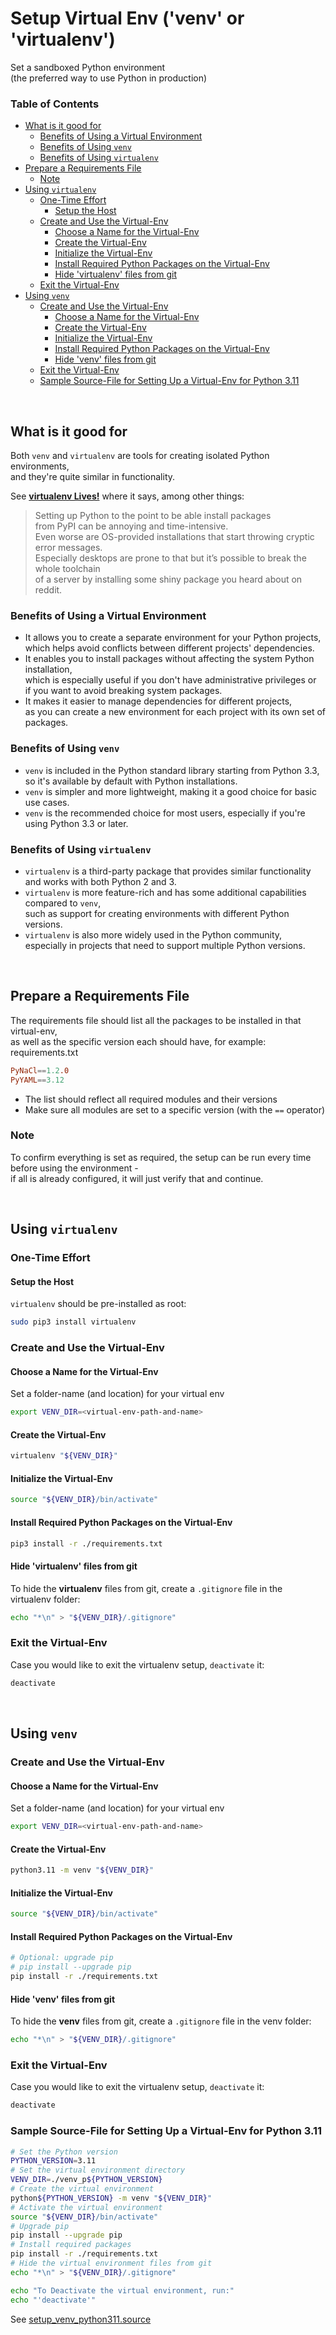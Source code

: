 # Setup Virtual Env ('venv' or 'virtualenv') <!-- omit in toc -->

Set a sandboxed Python environment \
(the preferred way to use Python in production)

### Table of Contents <!-- omit in toc -->
- [What is it good for](#what-is-it-good-for)
  - [Benefits of Using a Virtual Environment](#benefits-of-using-a-virtual-environment)
  - [Benefits of Using `venv`](#benefits-of-using-venv)
  - [Benefits of Using `virtualenv`](#benefits-of-using-virtualenv)
- [Prepare a Requirements File](#prepare-a-requirements-file)
  - [Note](#note)
- [Using `virtualenv`](#using-virtualenv)
  - [One-Time Effort](#one-time-effort)
    - [Setup the Host](#setup-the-host)
  - [Create and Use the Virtual-Env](#create-and-use-the-virtual-env)
    - [Choose a Name for the Virtual-Env](#choose-a-name-for-the-virtual-env)
    - [Create the Virtual-Env](#create-the-virtual-env)
    - [Initialize the Virtual-Env](#initialize-the-virtual-env)
    - [Install Required Python Packages on the Virtual-Env](#install-required-python-packages-on-the-virtual-env)
    - [Hide 'virtualenv' files from git](#hide-virtualenv-files-from-git)
  - [Exit the Virtual-Env](#exit-the-virtual-env)
- [Using `venv`](#using-venv)
  - [Create and Use the Virtual-Env](#create-and-use-the-virtual-env-1)
    - [Choose a Name for the Virtual-Env](#choose-a-name-for-the-virtual-env-1)
    - [Create the Virtual-Env](#create-the-virtual-env-1)
    - [Initialize the Virtual-Env](#initialize-the-virtual-env-1)
    - [Install Required Python Packages on the Virtual-Env](#install-required-python-packages-on-the-virtual-env-1)
    - [Hide 'venv' files from git](#hide-venv-files-from-git)
  - [Exit the Virtual-Env](#exit-the-virtual-env-1)
  - [Sample Source-File for Setting Up a Virtual-Env for Python 3.11](#sample-source-file-for-setting-up-a-virtual-env-for-python-311)

&nbsp;

## What is it good for

Both `venv` and `virtualenv` are tools for creating isolated Python environments, \
and they're quite similar in functionality.

See **[virtualenv Lives!](https://hynek.me/articles/virtualenv-lives/)** where it says, among other things:

> Setting up Python to the point to be able install packages \
> from PyPI can be annoying and time-intensive. \
> Even worse are OS-provided installations that start throwing cryptic error messages. \
> Especially desktops are prone to that but it’s possible to break the whole toolchain \
> of a server by installing some shiny package you heard about on reddit.

### Benefits of Using a Virtual Environment

- It allows you to create a separate environment for your Python projects, \
  which helps avoid conflicts between different projects' dependencies.
- It enables you to install packages without affecting the system Python installation, \
  which is especially useful if you don't have administrative privileges or \
  if you want to avoid breaking system packages.
- It makes it easier to manage dependencies for different projects, \
  as you can create a new environment for each project with its own set of packages.

### Benefits of Using `venv`

- `venv` is included in the Python standard library starting from Python 3.3, \
  so it's available by default with Python installations.
- `venv` is simpler and more lightweight, making it a good choice for basic use cases.
- `venv` is the recommended choice for most users, especially if you're using Python 3.3 or later.

### Benefits of Using `virtualenv`

- `virtualenv` is a third-party package that provides similar functionality and works with both Python 2 and 3.
- `virtualenv` is more feature-rich and has some additional capabilities compared to `venv`, \
  such as support for creating environments with different Python versions.
- `virtualenv` is also more widely used in the Python community, \
  especially in projects that need to support multiple Python versions.

&nbsp;

## Prepare a Requirements File

The requirements file should list all the packages to be installed in that virtual-env,\
as well as the specific version each should have, for example:\
requirements.txt

```toml
PyNaCl==1.2.0
PyYAML==3.12
```

- The list should reflect all required modules and their versions
- Make sure all modules are set to a specific version (with the `==` operator)

### Note

To confirm everything is set as required, the setup can be run every time before using the environment -\
if all is already configured, it will just verify that and continue.

&nbsp;

## Using `virtualenv`

### One-Time Effort

#### Setup the Host

`virtualenv` should be pre-installed as root:

```bash
sudo pip3 install virtualenv
```

### Create and Use the Virtual-Env

#### Choose a Name for the Virtual-Env

Set a folder-name (and location) for your virtual env

```bash
export VENV_DIR=<virtual-env-path-and-name>
```

#### Create the Virtual-Env

```bash
virtualenv "${VENV_DIR}"
```

#### Initialize the Virtual-Env

```bash
source "${VENV_DIR}/bin/activate"
```

#### Install Required Python Packages on the Virtual-Env

```bash
pip3 install -r ./requirements.txt
```

#### Hide 'virtualenv' files from git

To hide the **virtualenv** files from git, create a `.gitignore` file in the virtualenv folder:

```bash
echo "*\n" > "${VENV_DIR}/.gitignore"
```

### Exit the Virtual-Env

Case you would like to exit the virtualenv setup, `deactivate` it:

```bash
deactivate
```

&nbsp;

## Using `venv`

### Create and Use the Virtual-Env

#### Choose a Name for the Virtual-Env

Set a folder-name (and location) for your virtual env

```bash
export VENV_DIR=<virtual-env-path-and-name>
```

#### Create the Virtual-Env

```bash
python3.11 -m venv "${VENV_DIR}"
```

#### Initialize the Virtual-Env

```bash
source "${VENV_DIR}/bin/activate"
```

#### Install Required Python Packages on the Virtual-Env

```bash
# Optional: upgrade pip
# pip install --upgrade pip
pip install -r ./requirements.txt
```

#### Hide 'venv' files from git

To hide the **venv** files from git, create a `.gitignore` file in the venv folder:

```bash
echo "*\n" > "${VENV_DIR}/.gitignore"
```

### Exit the Virtual-Env

Case you would like to exit the virtualenv setup, `deactivate` it:

```bash
deactivate
```

### Sample Source-File for Setting Up a Virtual-Env for Python 3.11

```bash
# Set the Python version
PYTHON_VERSION=3.11
# Set the virtual environment directory
VENV_DIR=./venv_p${PYTHON_VERSION}
# Create the virtual environment
python${PYTHON_VERSION} -m venv "${VENV_DIR}"
# Activate the virtual environment
source "${VENV_DIR}/bin/activate"
# Upgrade pip
pip install --upgrade pip
# Install required packages
pip install -r ./requirements.txt
# Hide the virtual environment files from git
echo "*\n" > "${VENV_DIR}/.gitignore"

echo "To Deactivate the virtual environment, run:"
echo "'deactivate'"
```

See [setup_venv_python311.source](./setup_venv_python311.source)

&nbsp;
